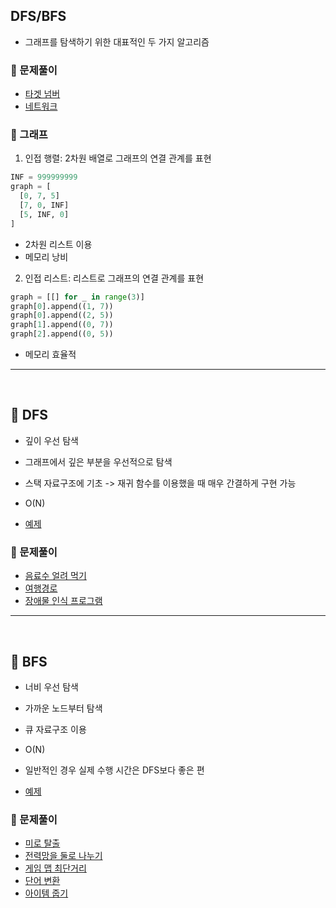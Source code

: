 ## DFS/BFS

- 그래프를 탐색하기 위한 대표적인 두 가지 알고리즘

### 🫧 문제풀이

- [타겟 넘버](../programmers/%ED%83%80%EA%B2%9F%20%EB%84%98%EB%B2%84.ipynb)
- [네트워크](../programmers/%EB%84%A4%ED%8A%B8%EC%9B%8C%ED%81%AC.ipynb)

### 🧷 그래프

1. 인접 행렬: 2차원 배열로 그래프의 연결 관계를 표현

```py
INF = 999999999
graph = [
  [0, 7, 5]
  [7, 0, INF]
  [5, INF, 0]
]
```

- 2차원 리스트 이용
- 메모리 낭비

2. 인접 리스트: 리스트로 그래프의 연결 관계를 표현

```py
graph = [[] for _ in range(3)]
graph[0].append((1, 7))
graph[0].append((2, 5))
graph[1].append((0, 7))
graph[2].append((0, 5))
```

- 메모리 효율적

---

<br />

## 📑 DFS

- 깊이 우선 탐색
- 그래프에서 깊은 부분을 우선적으로 탐색
- 스택 자료구조에 기초 -> 재귀 함수를 이용했을 때 매우 간결하게 구현 가능
- O(N)

- [예제](DFS/5-4.py)

### 🫧 문제풀이

- [음료수 얼려 먹기](DFS/5-1.py)
- [여행경로](../programmers/%EC%97%AC%ED%96%89%EA%B2%BD%EB%A1%9C.ipynb)
- [장애물 인식 프로그램](../softeer/%EC%9E%A5%EC%95%A0%EB%AC%BC_%EC%9D%B8%EC%8B%9D_%ED%94%84%EB%A1%9C%EA%B7%B8%EB%9E%A8.py)

---

<br />

## 📑 BFS

- 너비 우선 탐색
- 가까운 노드부터 탐색
- 큐 자료구조 이용
- O(N)
- 일반적인 경우 실제 수행 시간은 DFS보다 좋은 편

- [예제](BFS/5-3.py)

### 🫧 문제풀이

- [미로 탈출](BFS/5-2.py)
- [전력망을 둘로 나누기](../programmers/%EC%A0%84%EB%A0%A5%EB%A7%9D%EC%9D%84_%EB%91%98%EB%A1%9C_%EB%82%98%EB%88%84%EA%B8%B0.ipynb)
- [게임 맵 최단거리](../programmers/%EA%B2%8C%EC%9E%84_%EB%A7%B5_%EC%B5%9C%EB%8B%A8%EA%B1%B0%EB%A6%AC.ipynb)
- [단어 변환](../programmers/%EB%8B%A8%EC%96%B4_%EB%B3%80%ED%99%98.ipynb)
- [아이템 줍기](../programmers/%EC%95%84%EC%9D%B4%ED%85%9C%20%EC%A4%8D%EA%B8%B0.ipynb)
